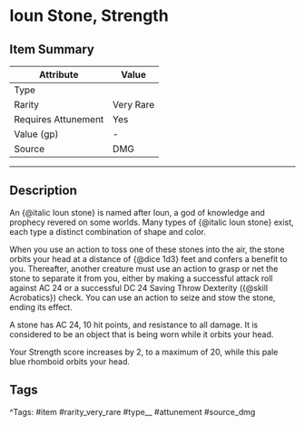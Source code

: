 # Ioun Stone, Strength

## Item Summary

| Attribute            | Value                        |
|----------------------|------------------------------|
| Type                 |   |
| Rarity               | Very Rare             |
| Requires Attunement  | Yes                |
| Value (gp)           | -    |
| Source               | DMG |

---

## Description

An {@italic Ioun stone} is named after Ioun, a god of knowledge and prophecy revered on some worlds. Many types of {@italic Ioun stone} exist, each type a distinct combination of shape and color.

When you use an action to toss one of these stones into the air, the stone orbits your head at a distance of {@dice 1d3} feet and confers a benefit to you. Thereafter, another creature must use an action to grasp or net the stone to separate it from you, either by making a successful attack roll against AC 24 or a successful DC 24 Saving Throw Dexterity ({@skill Acrobatics}) check. You can use an action to seize and stow the stone, ending its effect.

A stone has AC 24, 10 hit points, and resistance to all damage. It is considered to be an object that is being worn while it orbits your head.

Your Strength score increases by 2, to a maximum of 20, while this pale blue rhomboid orbits your head.

## Tags

^Tags: #item #rarity_very_rare #type__ #attunement #source_dmg